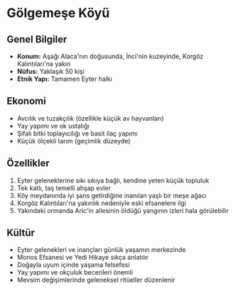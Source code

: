 # Gölgemeşe Köyü

## Genel Bilgiler
- **Konum:** Aşağı Alaca'nın doğusunda, İnci'nin kuzeyinde, Korgöz Kalıntıları'na yakın
- **Nüfus:** Yaklaşık 50 kişi
- **Etnik Yapı:** Tamamen Eyter halkı

## Ekonomi
- Avcılık ve tuzakçılık (özellikle küçük av hayvanları)
- Yay yapımı ve ok ustalığı
- Şifalı bitki toplayıcılığı ve basit ilaç yapımı
- Küçük ölçekli tarım (geçimlik düzeyde)

## Özellikler
1. Eyter geleneklerine sıkı sıkıya bağlı, kendine yeten küçük topluluk
2. Tek katlı, taş temelli ahşap evler
3. Köy meydanında iyi şans getirdiğine inanılan yaşlı bir meşe ağacı
4. Korgöz Kalıntıları'na yakınlık nedeniyle eski efsanelere ilgi
5. Yakındaki ormanda Aric'in ailesinin öldüğü yangının izleri hala görülebilir

## Kültür
- Eyter gelenekleri ve inançları günlük yaşamın merkezinde
- Monos Efsanesi ve Yedi Hikaye sıkça anlatılır
- Doğayla uyum içinde yaşama felsefesi
- Yay yapımı ve okçuluk becerileri önemli
- Mevsim değişimlerinde geleneksel ritüeller düzenlenir